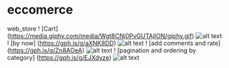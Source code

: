 # eccomerce
web_store
! [Cart] (https://media.giphy.com/media/Wgt8CNj0PvGUTAjION/giphy.gif)
<img src="https://media.giphy.com/media/Wgt8CNj0PvGUTAjION/giphy.gif" alt="alt text" width="whatever" height="whatever">
! [by now] (https://gph.is/g/aXNK8DD)
<img src="https://media.giphy.com/media/qnf0iqSQTHzwFqTQIq/giphy.gif" alt="alt text" width="whatever" height="whatever">
! [add comments and rate] (https://gph.is/g/Zn8AOeA)
<img src="https://media.giphy.com/media/FMsIzuEvEnVzaXEVer/giphy.gif" alt="alt text" width="whatever" height="whatever">
! [pagination and ordering by category] (https://gph.is/g/EJXdyze)
<img src="https://media.giphy.com/media/cYzSUX7jFpcLaD33i9/giphy.gif" alt="alt text" width="whatever" height="whatever">

